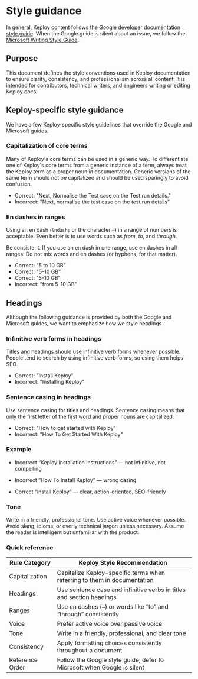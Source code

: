# Style guidance

In general, Keploy content follows the [Google developer documentation style guide](https://developers.google.com/style).
When the Google guide is silent about an issue, we follow the [Microsoft Writing Style Guide](https://docs.microsoft.com/en-us/style-guide/welcome/).

## Purpose

This document defines the style conventions used in Keploy documentation to ensure clarity, consistency, and professionalism across all content.
It is intended for contributors, technical writers, and engineers writing or editing Keploy docs.

## Keploy-specific style guidance

We have a few Keploy-specific style guidelines that override the Google and Microsoft guides.

### Capitalization of core terms

Many of Keploy's core terms can be used in a generic way.
To differentiate one of Keploy's core terms from a generic instance of a term, always treat the Keploy term as a proper noun in documentation.
Generic versions of the same term should not be capitalized and should be used sparingly to avoid confusion.

- Correct: "Next, Normalise the Test case on the Test run details."
- Incorrect: "Next, normalise the test case on the test run details"

### En dashes in ranges

Using an en dash (`&ndash;` or the character `–`) in a range of numbers is acceptable.
Even better is to use words such as _from_, _to_, and _through_.

Be consistent.
If you use an en dash in one range, use en dashes in all ranges.
Do not mix words and en dashes (or hyphens, for that matter).

- Correct: "5 to 10 GB"
- Correct: "5–10 GB"
- Correct: "5-10 GB"
- Incorrect: "from 5-10 GB"

## Headings

Although the following guidance is provided by both the Google and Microsoft guides, we want to emphasize how we style headings.

### Infinitive verb forms in headings

Titles and headings should use infinitive verb forms whenever possible. People tend to search by using infinitive verb forms, so using them helps SEO.

- Correct: "Install Keploy"
- Incorrect: "Installing Keploy"

### Sentence casing in headings

Use sentence casing for titles and headings.
Sentence casing means that only the first letter of the first word and proper nouns are capitalized.

- Correct: "How to get started with Keploy"
- Incorrect: "How To Get Started With Keploy"

### Example

- Incorrect “Keploy installation instructions” — not infinitive, not compelling

- Incorrect “How To Install Keploy” — wrong casing

- Correct “Install Keploy” — clear, action-oriented, SEO-friendly

### Tone

Write in a friendly, professional tone.
Use active voice whenever possible.
Avoid slang, idioms, or overly technical jargon unless necessary.
Assume the reader is intelligent but unfamiliar with the product.
  
### Quick reference

| Rule Category       | Keploy Style Recommendation                                              |
| ------------------- | ------------------------------------------------------------------------ |
|   Capitalization    | Capitalize Keploy-specific terms when referring to them in documentation |
|   Headings          | Use sentence case and infinitive verbs in titles and section headings    |
|   Ranges            | Use en dashes (`–`) or words like “to” and “through” consistently        |
|   Voice             | Prefer active voice over passive voice                                   |
|   Tone              | Write in a friendly, professional, and clear tone                        |
|   Consistency       | Apply formatting choices consistently throughout a document              |
|   Reference Order   | Follow the Google style guide; defer to Microsoft when Google is silent  |


